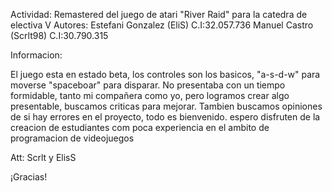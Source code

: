 Actividad: Remastered del juego de atari "River Raid" para la catedra de electiva V
Autores:
Estefani Gonzalez (EliS) C.I:32.057.736  Manuel Castro (Scrlt98) C.I:30.790.315

Informacion:

El juego esta en estado beta, los controles son los basicos, "a-s-d-w" para moverse "spaceboar" para disparar.
No presentaba con un tiempo formidable, tanto mi compañera como yo, pero logramos crear algo presentable, buscamos criticas para mejorar.
Tambien buscamos opiniones de si hay errores en el proyecto, todo es bienvenido.
espero disfruten de la creacion de estudiantes com poca experiencia en el ambito de programacion de videojuegos

Att: Scrlt y ElisS

¡Gracias!

